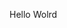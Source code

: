 Hello Wolrd




















































































































































































































































































































































































































































































































































































































































































































































































































































































































































































































































































































































































































































































































































































































































































































































































































































